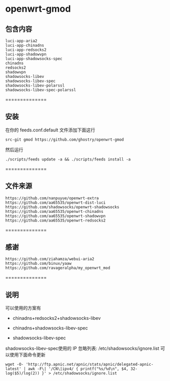 # openwrt-gmod

包含内容
-------
    luci-app-aria2
    luci-app-chinadns
    luci-app-redsocks2
    luci-app-shadowvpn
    luci-app-shadowsocks-spec
    chinadns
    redsocks2
    shadowvpn
    shadowsocks-libev
    shadowsocks-libev-spec
    shadowsocks-libev-polarssl
    shadowsocks-libev-spec-polarssl

==============

安装
-------

在你的 feeds.conf.default 文件添加下面这行

    src-git gmod https://github.com/ghostry/openwrt-gmod

然后运行

    ./scripts/feeds update -a && ./scripts/feeds install -a

==============

文件来源
-------
    https://github.com/nanpuyue/openwrt-extra
    https://github.com/aa65535/openwrt-dist-luci
    https://github.com/shadowsocks/openwrt-shadowsocks
    https://github.com/aa65535/openwrt-chinadns
    https://github.com/aa65535/openwrt-shadowvpn
    https://github.com/aa65535/openwrt-redsocks2

==============

感谢
-------
    https://github.com/ziahamza/webui-aria2
    https://github.com/binux/yaaw
    https://github.com/ravageralpha/my_openwrt_mod

==============

说明
-------
可以使用的方案有

 - chinadns+redsocks2+shadowsocks-libev

 - chinadns+shadowsocks-libev-spec

 - shadowsocks-libev-spec

shadowsocks-libev-spec使用的 IP 忽略列表: /etc/shadowsocks/ignore.list 可以使用下面命令更新

    wget -O- 'http://ftp.apnic.net/apnic/stats/apnic/delegated-apnic-latest' | awk -F\| '/CN\|ipv4/ { printf("%s/%d\n", $4, 32-log($5)/log(2)) }' > /etc/shadowsocks/ignore.list